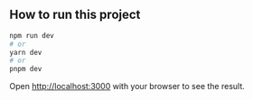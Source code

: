 ## How to run this project

```bash
npm run dev
# or
yarn dev
# or
pnpm dev
```

Open [http://localhost:3000](http://localhost:3000) with your browser to see the result.
